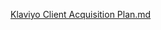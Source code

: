 [Klaviyo Client Acquisition Plan.md](https://github.com/user-attachments/files/23188957/Klaviyo.Client.Acquisition.Plan.md)
